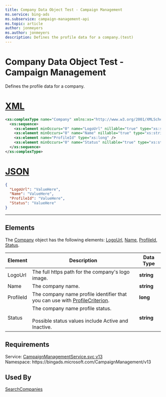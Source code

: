 ```yaml
---
title: Company Data Object Test - Campaign Management
ms.service: bing-ads
ms.subservice: campaign-management-api
ms.topic: article
author: jonmeyers
ms.author: jonmeyers
description: Defines the profile data for a company.(test)
---
```

# Company Data Object Test - Campaign Management
Defines the profile data for a company. 

# [XML](#tab/xml)

```xml
<xs:complexType name="Company" xmlns:xs="http://www.w3.org/2001/XMLSchema">
  <xs:sequence>
    <xs:element minOccurs="0" name="LogoUrl" nillable="true" type="xs:string" />
    <xs:element minOccurs="0" name="Name" nillable="true" type="xs:string" />
    <xs:element name="ProfileId" type="xs:long" />
    <xs:element minOccurs="0" name="Status" nillable="true" type="xs:string" />
  </xs:sequence>
</xs:complexType>
```

# [JSON](#tab/json)

```json
{
  "LogoUrl": "ValueHere",
  "Name": "ValueHere",
  "ProfileId": "ValueHere",
  "Status": "ValueHere"
}
```

-----

## <a name="elements"></a>Elements

The [Company](company.md) object has the following elements: [LogoUrl](#logourl), [Name](#name), [ProfileId](#profileid), [Status](#status).

|Element|Description|Data Type|
|-----------|---------------|-------------|
|<a name="logourl"></a>LogoUrl|The full https path for the company's logo image.|**string**|
|<a name="name"></a>Name|The company name.|**string**|
|<a name="profileid"></a>ProfileId|The company name profile identifier that you can use with [ProfileCriterion](profilecriterion.md#profileid).|**long**|
|<a name="status"></a>Status|The company name profile status.<br/><br/>Possible status values include Active and Inactive.|**string**|

## Requirements
Service: [CampaignManagementService.svc v13](https://campaign.api.bingads.microsoft.com/Api/Advertiser/CampaignManagement/v13/CampaignManagementService.svc)  
Namespace: https\://bingads.microsoft.com/CampaignManagement/v13  

## Used By
[SearchCompanies](searchcompanies.md)  
